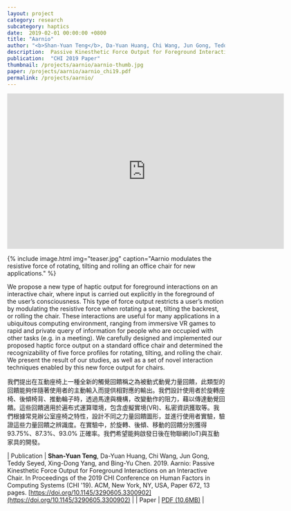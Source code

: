 ```yaml
---
layout: project
category: research
subcategory: haptics
date:  2019-02-01 00:00:00 +0800
title: "Aarnio"
author: "<b>Shan-Yuan Teng</b>, Da-Yuan Huang, Chi Wang, Jun Gong, Teddy Seyed,  Xing-Dong Yang, Bing-Yu Chen"
description:  Passive Kinesthetic Force Output for Foreground Interactions on an Interactive Chair.
publication:  "CHI 2019 Paper"
thumbnail: /projects/aarnio/aarnio-thumb.jpg
paper: /projects/aarnio/aarnio_chi19.pdf
permalink: /projects/aarnio/
---
```


<div class="video-wrapper">
  <iframe width="640" height="360" src="https://www.youtube.com/embed/kFls3r3qJz8" frameborder="0" allowfullscreen></iframe>
</div>

{% include image.html
           img="teaser.jpg"
           caption="Aarnio modulates the resistive force of rotating, tilting and rolling an office chair for new applications." %}

We propose a new type of haptic output for foreground interactions on an interactive chair, where input is carried out explicitly in the foreground of the user’s consciousness. This type of force output restricts a user’s motion by modulating the resistive force when rotating a seat, tilting the backrest, or rolling the chair. These interactions are useful for many applications in a ubiquitous computing environment, ranging from immersive VR games to rapid and private query of information for people who are occupied with other tasks (e.g. in a meeting). We carefully designed and implemented our proposed haptic force output on a standard office chair and determined the recognizability of five force profiles for rotating, tilting, and rolling the chair. We present the result of our studies, as well as a set of novel interaction techniques enabled by this new force output for chairs.

我們提出在互動座椅上一種全新的觸覺回饋稱之為被動式動覺力量回饋，此類型的回饋能夠伴隨著使用者的主動輸入而提供相對應的輸出。我們設計使用者於旋轉座椅、後傾椅背、推動輪子時，透過馬達與機構，改變動作的阻力，藉以傳達動覺回饋。這些回饋適用於遍布式運算環境，包含虛擬實境(VR)、私密資訊獲取等。我們根據常見辦公室座椅之特性，設計不同之力量回饋圖形，並進行使用者實驗，驗證這些力量回饋之辨識度。在實驗中，於旋轉、後傾、移動的回饋分別獲得93.75%、87.3%、93.0% 正確率。我們希望能夠啟發日後在物聯網(IoT)與互動家具的開發。


| Publication | **Shan-Yuan Teng**, Da-Yuan Huang, Chi Wang, Jun Gong, Teddy Seyed, Xing-Dong Yang, and Bing-Yu Chen. 2019. Aarnio: Passive Kinesthetic Force Output for Foreground Interactions on an Interactive Chair. In Proceedings of the 2019 CHI Conference on Human Factors in Computing Systems (CHI '19). ACM, New York, NY, USA, Paper 672, 13 pages. [https://doi.org/10.1145/3290605.3300902](https://doi.org/10.1145/3290605.3300902) |
| Paper | [PDF (10.6MB)](aarnio_chi19.pdf) |
